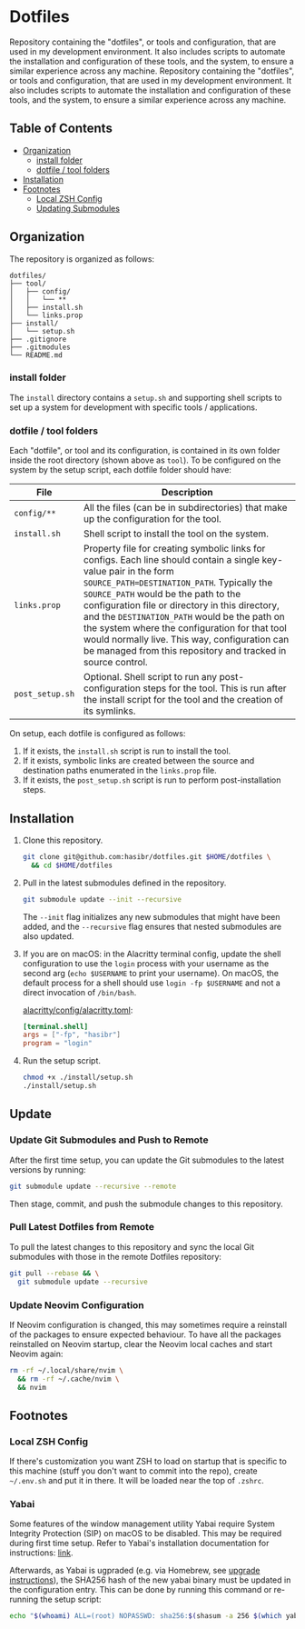 # Dotfiles

Repository containing the "dotfiles", or tools and configuration, that are used in my development environment. It also includes scripts to automate the installation and configuration of these tools, and the system, to ensure a similar experience across any machine.
Repository containing the "dotfiles", or tools and configuration, that are used
in my development environment. It also includes scripts to automate the
installation and configuration of these tools, and the system, to ensure a
similar experience across any machine.

## Table of Contents

- [Organization](#organization)
  - [install folder](#install-folder)
  - [dotfile / tool folders](#dotfile--tool-folders)
- [Installation](#installation)
- [Footnotes](#footnotes)
  - [Local ZSH Config](#local-zsh-config)
  - [Updating Submodules](#updating-submodules)

## Organization

The repository is organized as follows:

```
dotfiles/
├── tool/
│   ├── config/
│   │   └── **
│   ├── install.sh
│   └── links.prop
├── install/
│   └── setup.sh
├── .gitignore
├── .gitmodules
└── README.md
```

### install folder
The `install` directory contains a `setup.sh` and supporting shell scripts to set up a system for development with specific tools / applications.

### dotfile / tool folders
Each "dotfile", or tool and its configuration, is contained in its own folder inside the root directory (shown above as `tool`). To be configured on the system by the setup script, each dotfile folder should have:

| File | Description |
|---|---|
| `config/**` | All the files (can be in subdirectories) that make up the configuration for the tool. |
| `install.sh` | Shell script to install the tool on the system. |
| `links.prop` | Property file for creating symbolic links for configs. Each line should contain a single key-value pair in the form `SOURCE_PATH=DESTINATION_PATH`. Typically the `SOURCE_PATH` would be the path to the configuration file or directory in this directory, and the `DESTINATION_PATH` would be the path on the system where the configuration for that tool would normally live. This way, configuration can be managed from this repository and tracked in source control.  |
| `post_setup.sh` | Optional. Shell script to run any post-configuration steps for the tool. This is run after the install script for the tool and the creation of its symlinks. |

On setup, each dotfile is configured as follows:

1. If it exists, the `install.sh` script is run to install the tool.
2. If it exists, symbolic links are created between the source and destination paths enumerated in the `links.prop` file.
3. If it exists, the `post_setup.sh` script is run to perform post-installation steps.

## Installation

1. Clone this repository.

    ```sh
    git clone git@github.com:hasibr/dotfiles.git $HOME/dotfiles \
      && cd $HOME/dotfiles
    ```

2. Pull in the latest submodules defined in the repository.

    ```sh
    git submodule update --init --recursive
    ```

    The `--init` flag initializes any new submodules that might have been added, and the `--recursive` flag ensures that nested submodules are also updated.

3. If you are on macOS: in the Alacritty terminal config, update the shell
    configuration to use the `login` process with your username as the second
    arg (`echo $USERNAME` to print your username). On macOS, the default process
    for a shell should use `login -fp $USERNAME` and not a direct invocation of
    `/bin/bash`.

    [alacritty/config/alacritty.toml](alacritty/config/alacritty.toml):

    ```toml
    [terminal.shell]
    args = ["-fp", "hasibr"]
    program = "login"
    ```

4. Run the setup script.

    ```sh
    chmod +x ./install/setup.sh
    ./install/setup.sh
    ```

## Update

### Update Git Submodules and Push to Remote

After the first time setup, you can update the Git submodules to the latest versions by running:

```sh
git submodule update --recursive --remote
```

Then stage, commit, and push the submodule changes to this repository.

### Pull Latest Dotfiles from Remote

To pull the latest changes to this repository and sync the local Git submodules with those in the
remote Dotfiles repository:

```sh
git pull --rebase && \
  git submodule update --recursive
```

### Update Neovim Configuration

If Neovim configuration is changed, this may sometimes require a reinstall of the packages to ensure expected behaviour. To have all the packages reinstalled on Neovim startup, clear the Neovim local caches and start Neovim again:

```sh
rm -rf ~/.local/share/nvim \
  && rm -rf ~/.cache/nvim \
  && nvim
```

## Footnotes

### Local ZSH Config

If there's customization you want ZSH to load on startup that is specific to
this machine (stuff you don't want to commit into the repo), create `~/.env.sh`
and put it in there. It will be loaded near the top of `.zshrc`.

### Yabai

Some features of the window management utility Yabai require System Integrity
Protection (SIP) on macOS to be disabled. This may be required during first time
setup. Refer to Yabai's installation documentation for instructions: [link](https://github.com/koekeishiya/yabai/wiki/Disabling-System-Integrity-Protection).

Afterwards, as Yabai is ugpraded (e.g. via Homebrew, see [upgrade instructions](https://github.com/koekeishiya/yabai/wiki/Installing-yabai-(latest-release)#updating-to-the-latest-release)),
the SHA256 hash of the new yabai binary must be updated in the configuration entry.
This can be done by running this command or re-running the setup script:

```sh
echo "$(whoami) ALL=(root) NOPASSWD: sha256:$(shasum -a 256 $(which yabai) | cut -d " " -f 1) $(which yabai) --load-sa" | sudo tee /private/etc/sudoers.d/yabai
```
